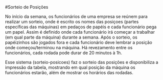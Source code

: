 #Sorteio de Posições

No início da semana, os funcionários de uma empresa se reúnem para realizar um sorteio,
onde é escrito os nomes das posiçoes (partes específicas das máquinas) em pedaços de papéis e
cada funcionário pega um papel.
Assim é definido onde cada funcionário irá começar a trabalhar (em qual parte da máquina) durante a semana.
Após o sorteio, os papéizinhos são jogados fora e cada funcionário deve lembrar a posição onde começou/terminou na máquina.
Há revezamento entre os funcionários, cada rodada pode durar de 20 minutos à 1h.

Esse sistema (sorteio-posicoes) faz o sorteio das posições e disponibiliza a impressão da tabela, mostrando em qual posição da máquina os funcionários estarão, além de mostrar os horários das rodadas.
